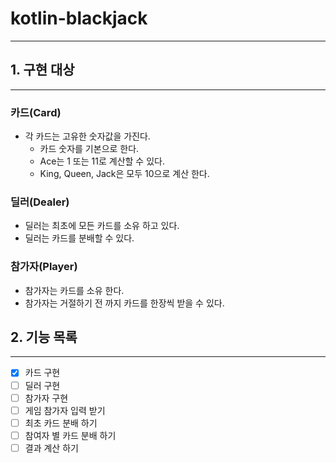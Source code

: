 # kotlin-blackjack

---

## 1. 구현 대상

---

### 카드(Card)

- 각 카드는 고유한 숫자값을 가진다.
  - 카드 숫자를 기본으로 한다.  
  - Ace는 1 또는 11로 계산할 수 있다.
  - King, Queen, Jack은 모두 10으로 계산 한다.

### 딜러(Dealer)

- 딜러는 최초에 모든 카드를 소유 하고 있다.
- 딜러는 카드를 분배할 수 있다.

### 참가자(Player)

- 참가자는 카드를 소유 한다.
- 참가자는 거절하기 전 까지 카드를 한장씩 받을 수 있다.

## 2. 기능 목록

---

- [x] 카드 구현
- [ ] 딜러 구현
- [ ] 참가자 구현
- [ ] 게임 참가자 입력 받기
- [ ] 최초 카드 분배 하기
- [ ] 참여자 별 카드 분배 하기
- [ ] 결과 계산 하기
